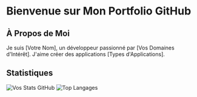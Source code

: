 # Bienvenue sur Mon Portfolio GitHub

## À Propos de Moi
Je suis [Votre Nom], un développeur passionné par [Vos Domaines d'Intérêt]. J'aime créer des applications [Types d'Applications].

## Statistiques
![Vos Stats GitHub](https://github-readme-stats.vercel.app/api?username=votre_nom_d'utilisateur&show_icons=true)
![Top Langages](https://github-readme-stats.vercel.app/api/top-langs/?username=votre_nom_d'utilisateur&layout=compact)

<!--
## Mes Projets
- [Nom du Projet](Lien vers le Projet) - Description brève du projet.
- ![Image du Projet](Lien vers une image/GIF du projet)

## Contactez-Moi
- LinkedIn: [Votre LinkedIn](Votre lien LinkedIn)
- Email: [Votre Email](mailto:votre.email@example.com)
-->
<!--
**Alesspal/Alesspal** is a ✨ _special_ ✨ repository because its `README.md` (this file) appears on your GitHub profile.

Here are some ideas to get you started:

- 🔭 I’m currently working on ...
- 🌱 I’m currently learning ...
- 👯 I’m looking to collaborate on ...
- 🤔 I’m looking for help with ...
- 💬 Ask me about ...
- 📫 How to reach me: ...
- 😄 Pronouns: ...
- ⚡ Fun fact: ...
-->
